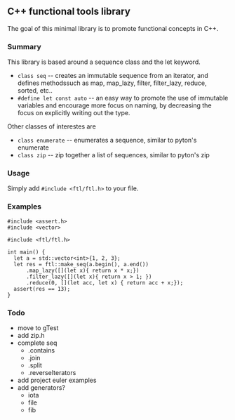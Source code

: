 ## C++ functional tools library

The goal of this minimal library is to promote functional concepts in C++.

### Summary

This library is based around a sequence class and the let keyword.

- `class seq` -- creates an immutable sequence from an iterator, and defines
methodssuch as map, map_lazy, filter, filter_lazy, reduce, sorted, etc..
- `#define let const auto` -- an easy way to promote the use of immutable
variables and encourage more focus on naming, by decreasing the focus on
explicitly writing out the type.

Other classes of interestes are
- `class enumerate` -- enumerates a sequence, similar to pyton's enumerate
- `class zip` -- zip together a list of sequences, similar to pyton's zip

### Usage

Simply add `#include <ftl/ftl.h>` to your file.

### Examples

```
#include <assert.h>
#include <vector>

#include <ftl/ftl.h>

int main() {
  let a = std::vector<int>{1, 2, 3};
  let res = ftl::make_seq(a.begin(), a.end())
      .map_lazy([](let x){ return x * x;})
      .filter_lazy([](let x){ return x > 1; })
      .reduce(0, [](let acc, let x) { return acc + x;});
  assert(res == 13);
}
```

### Todo
- move to gTest
- add zip.h
- complete seq
  - .contains
  - .join
  - .split
  - .reverseIterators
- add project euler examples
- add generators?
  - iota
  - file
  - fib

